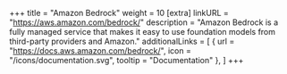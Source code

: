 +++
title = "Amazon Bedrock"
weight = 10
[extra]
linkURL = "https://aws.amazon.com/bedrock/"
description = "Amazon Bedrock is a fully managed service that makes it easy to use foundation models from third-party providers and Amazon."
additionalLinks = [
  { url = "https://docs.aws.amazon.com/bedrock/", icon = "/icons/documentation.svg", tooltip = "Documentation" },
]
+++
